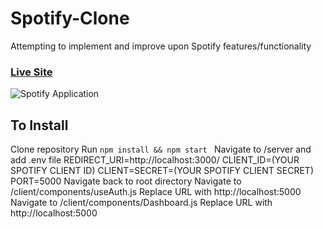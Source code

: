 # Spotify-Clone
Attempting to implement and improve upon Spotify features/functionality

### [Live Site](https://lambify-clone.netlify.app/)

![Spotify Application](https://ibb.co/6v3ZcM2)

## To Install
Clone repository
Run ```npm install && npm start ```
Navigate to /server and add .env file
REDIRECT_URI=http://localhost:3000/
CLIENT_ID=(YOUR SPOTIFY CLIENT ID)
CLIENT=SECRET=(YOUR SPOTIFY CLIENT SECRET)
PORT=5000
Navigate back to root directory
Navigate to /client/components/useAuth.js
Replace URL with http://localhost:5000
Navigate to /client/components/Dashboard.js
Replace URL with http://localhost:5000

